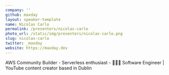 ```yaml
---
company: ''
github: maxday
layout: speaker-template
name: Nicolas Carlo
permalink: /presenters/nicolas-carlo
photo_url: /static/img/presenters/nicolas-carlo.png
slug: nicolas-carlo
twitter: _maxday
website: https://maxday.dev
---
```


AWS Community Builder - Serverless enthusiast - 🧑🏻‍💻 Software Engineer | YouTube content creator based in Dublin
